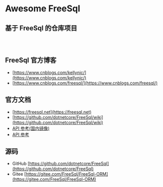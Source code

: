 # Awesome FreeSql

## 基于 FreeSql 的仓库项目

<div class="flex">

<VPBanner
    title="中台Admin"
    content="Admin后端，前后端分离的权限管理系统。支持多租户、动态Api、任务调度、滑块拼图验证、国内外主流数据库自由切换和动态高级查询。基于.Net跨平台开发的WebApi。集成统一认证授权、数据验证、缓存、Ip限流、全Api鉴权、集成测试、性能分析、接口文档等。"
    :actions='[
        {
            text: "仓库",
            link:"https://github.com/zhontai/Admin.Core",
            type: "primary",
        },
    ]'
/>

<VPBanner
    title="Lin CMS dotNETCore"
    content="😃A simple and practical CMS implemented by .NET + FreeSql；前后端分离、Docker部署、OAtuh2授权登录、自动化部署DevOps、自动同步至Gitee、代码生成器、仿掘金专栏"
    :actions='[
        {
            text: "仓库",
            link:"https://github.com/luoyunchong/lin-cms-dotnetcore",
            type: "primary",
        },
        {
            text: "文档",
            link:"https://igeekfan.cn",
            type: "default",
        },
    ]'
/>

<VPBanner
    title="AIBPM"
    content="AIBPM是一个MIT协议仓库的工作流引擎，动态表单设计，工作流引擎，前端采用Vue3.0+ElementPlus"
    :actions='[
        {
            text: "仓库",
            link:"https://github.com/leooneone/aibpm.plus",
            type: "primary",
        },
    ]'
/>

<VPBanner
    title="TenantSite.Server"
    content="SaaS 企业应用管理系统，定位于企业应用的SaaS服务框架，企业云端应用的基础开发框架（当然也可以部署于本地），系统被设计用于多租户，采用前端后端完全分离技术方案。 抽离企业应用软件研发公共部分，让研发人员有条件聚焦在业务研发，实现了用于权限管理的基础数据维护，权限赋权，缓存，上传等常规功能。"
    :actions='[
        {
            text: "仓库",
            link:"https://github.com/alonsoalon/TenantSite.Server",
            type: "primary",
        },
    ]'
/>

<VPBanner
    title="fscms"
    content="fscms 文档类的cms，通过wiki动态生成文档，包括后端完整权限管理和前端文档页，采用freesql orm，layer。 "
    :actions='[
        {
            text: "仓库",
            link:"https://github.com/hejiyong/fscms",
            type: "primary",
        },
    ]'
/>

<VPBanner
    title="EasyCMS"
    content="EasyCms后台权限管理系统 基于`Asp.net Core`的后台快速开发框架，可用于快速开发 企业后台管理系统，WebApi接口，微信公众号和小程序后台，企业站。"
    :actions='[
        {
            text: "仓库",
            link:"https://github.com/aprilyush/EasyCMS",
            type: "primary",
        },
    ]'
/>

<VPBanner
    title="FreeSql 的各种工程 demo"
    content="FreeSql 的各种工程 demo, console,xamarin app,ios,android,wpf,blazor,nf461 "
    :actions='[
        {
        text: "仓库",
        link:"https://github.com/densen2014/FreeSqlDemos",
        },
    ]'
/>

<VPBanner
    title="YC.Boilerplate"
    content="YC.Boilerplate 是一套快速开发框架，采用当下流行的前后端分离开发模式，前端 采用VUE 2.0、后端采用Net 5.0；框架实现了多租户、动态webApi、多种ORM、IOC、数据库表和业务代码生成等等一系列模块，并开发了用户管理、角色权限、组织机构、数据字典、审计日志等常规功能。      "
    :actions='[
        {
        text: "仓库",
        link:"https://github.com/yc-l/yc.boilerplate",
        },
    ]'
/>

<VPBanner
    title="BoYuanCore框架"
    content="实现页面权限基于权限角色的后台框架，配套完善代码生成工具，可开箱即用，适用于中小型项目快速开发。 项目为`.Net Core 3.1`或`.Net 5`，使用简单的`service`分层架构，前端为`FineUICore` , 数据层使用 FreeSql ORM+
雪花算法实体模式，兼容各种不同的数据库迁移(支持的数据库：`SqlServer`, `Mysql`, `Postgresql`,`Oracle` 等)，并有完善的异常拦截写入日志功能。 优秀的编码体验，层次分明，简单易学，从而实现快速开发的目的，
或入门学习`.Net Core`。"
    :actions='[
        {
        text: "仓库",
        link:"https://gitee.com/sundayisblue/BoYuanCore",
        },
    ]'
/>

<VPBanner
    title="基于.Net 5 平台的快速开发框架"
    content="基于`.Net 5`平台的快速开发框架。
目前系统包含功能有登录，用户管理，应用菜单管理，权限管理，字典管理，退出登录，也方便扩展多租户使用。
通过这些基础功能的实现，分享自己对系统框架设计的理解，对`ddd`设计的理解，希望对大家学习使用`.net core`有帮助，少踩一些坑，当然也会存在不足之处，还望指出 "
    :actions='[
        {
        text: "仓库",
        link:"https://gitee.com/rongguohao/HaoHaoPlay_Back",
        },
    ]'
/>

<VPBanner
    title="NetAdmin"
    content="通用后台权限管理系统、快速开发框架（基于C#12/.NET9、Vue3/Vite、Element Plus等现代技术构建，具有十分整洁、优雅的编码规范）"
    :actions='[
        {
            text: "仓库",
            link:"https://github.com/nsnail/NetAdmin",
            type: "primary",
        },
    ]'
/>

</div>

<style>
.flex{
   display: flex;
  flex-wrap: wrap;
  justify-content: flex-start;
}
.vp-banner{
    flex-basis: 38%;
    margin-top: 1.5%;
    padding:2rem;
}
.vp-banner-content{
    max-width:100%;
}
</style>

## FreeSql 官方博客

- [https://www.cnblogs.com/kellynic/](https://www.cnblogs.com/kellynic/)
- [https://www.cnblogs.com/freesql/](https://www.cnblogs.com/freesql/)

## 官方文档

- [https://freesql.net](https://freesql.net)
- [https://github.com/dotnetcore/FreeSql/wiki](https://github.com/dotnetcore/FreeSql/wiki)
- [API 参考(国内镜像)](http://124.221.134.143:8082/api/index.html)
- [API 参考](https://dotnetcore.github.io/FreeSql/index.html)

## 源码

- GitHub [https://github.com/dotnetcore/FreeSql](https://github.com/dotnetcore/FreeSql)
- Gitee [https://gitee.com/FreeSql/FreeSql-ORM](https://gitee.com/FreeSql/FreeSql-ORM)

